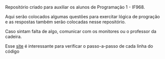 Repositório criado para auxiliar os alunos de Programação 1 - IF968.

Aqui serão colocados algumas questões para exercitar lógica de progração e as respostas também serão colocadas nesse repositório.

Caso sintam falta de algo, comunicar com os monitores ou o professor da cadeira.  

Esse [site](http://pythontutor.com/visualize.html#mode=edit) é interessante para verificar o passo-a-passo de cada linha do código
